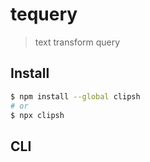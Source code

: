 # tequery

> text transform query

## Install

```bash
$ npm install --global clipsh
# or
$ npx clipsh
```

## CLI
